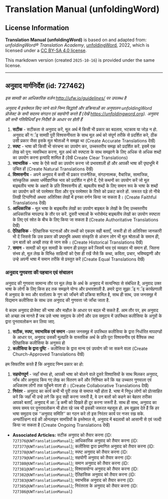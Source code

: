 # Translation Manual (unfoldingWord)

## License Information

**Translation Manual (unfoldingWord)** is based on and adapted from: _unfoldingWord® Translation Academy_, [unfoldingWord](https://unfoldingword.org/utw), 2022, which is licensed under a [CC BY-SA 4.0 license](https://creativecommons.org/licenses/by-sa/4.0/legalcode.en).

This markdown version (created `2025-10-16`) is provided under the same license.



--------------------------------

## अनुवाद मार्गनिर्देश (id: 727462)

*इस सामग्री का आधिकारिक वर्ज़न http://ufw.io/guidelines/ पर उपलब्ध है*

*अनुवाद में इस्तेमाल किए जाने वाले निम्न सिद्धांतों और प्रक्रियाओं का अनुपालन unfoldingWord प्रोजेक्ट के सभी सदस्य संगठन एवं सहयोगी करते हैं (देखें https://unfoldingword.org). अनुवाद की सभी गतिविधियाँ इन निर्देशों के आधार पर होती हैं*

1. **सटीक** \- सटीकता से अनुवाद करें, मूल अर्थ में किसी भी प्रकार का बदलाव, भटकाव या जोड़ न हो. अनुवाद की गर्इ सामग्री पुरी विश्वसनीयता के साथ मूल अर्थ को संपूर्ण तरीके से प्रदर्शित करे, ठीक उसी प्रकार जैसा इसके मूल श्रोताओं ने समझा था (Create Accurate Translations देखें)
2. **स्पष्ट** \- भाषा की किसी भी संरचना का उपयोग कर, उच्चस्तरीय समझ को प्रदर्शित करें. इसमें एक लेख को पुन: व्यवस्थित करना, मूल अर्थ को स्पष्टता के साथ समझाने के लिए अधिक से अधिक शब्दों का उपयोग करना इत्यादि शामिल है (देखें Create Clear Translations)
3. **स्वाभाविक** \- भाषा के ऐसे रूपों का उपयोग करना जो प्रभावशाली हों और आपकी भाषा की पृष्ठभूमि में उचित हों (Create Natural Translations देखें)
4. **विश्वसनीय** \- अपने अनुवाद में कसी भी प्रकार राजनैतिक, संगठनात्मक, वैचारिक, सामाजिक, सांस्कृतिक अथवा धर्मवैज्ञानिक भाव को प्रदर्शित न होने दें. ऐसे कथनों का उपयोग करें जो मूल बाइबलीय भाषा के अक्षरों के प्रति विश्वसनीय हों. बइबलीय शब्दों के लिए समान रूप के भाषा के शब्दों का उपयोग करें जो परमेश्वर पिता और पुत्र परमेश्वर के रिश्ते को प्रकट करते हों. जरूरत पड़े तो नीचे लिखी टिप्पणियों अथवा अतिरिक्त लेखों में इनका वर्णन किया जा सकता है। (Create Faithful Translations देखें)
5. **आधिकारिक** \- मूल भाषा के बाइबलीय लेखों का उपयोग बाइबल के लेखों के लिए उच्चस्तरीय आधिकारिक मापदण्ड के तौर पर करें. दूसरी भाषाओं के भरोसेमंद बाइबलीय लेखों का उपयोग स्पष्टता के लिए एवं स्रोत के बीच के लिए किया जा सकता है (Create Authoritative Translations देखें)
6. **ऐतिहासिक** \- ऐतिहासिक घटनाओं और तथ्यों को एकदम सही बताएँ, जरूरी हो तो अतिरिक्त जानकारी भी दें जिससे कि उस प्रकार की प्रष्ठभूमि अथवा संस्कृति से अंजान लोग भी मूल श्रोताओं के समान ही, उन बातों को अच्छी तरह से जान सकें। (Create Historical Translations देखें)
7. **समान** \- सामग्री को मूल सामग्री के समान ही प्रस्तुत करें जिसमें भाव एवं व्यवहार भी समान हों. जितना संभव हो, मूल लेख के विभिé साहित्यों को ऐसा ही रखें जैसे कि कथा, कविता, प्रचार, भविष्यद्वाणी और उन्हे अपनी भाषा में समान तरीके से प्रस्तुत करें (Create Equal Translations देखें)

### अनुवाद गुणवत्ता की पहचान एवं संचालन

अनुवाद की गुणवत्ता सामान्य तौर पर मूल लेख के अर्थ के अनुवाद में सत्यनिष्ठा से संबंधित है, अनुवाद उक्त भाषा के लोगों के लिए किस हद तक समझने योग्य और प्रभावशाली है. हमारे द्वारा सुझार्इ गर्इ कार्यप्रणाली में अनुवाद के रूप और वार्तालाप के गुण को जाँचने की प्रक्रिया शामिल है, साथ ही साथ, उस जनसमूह में विद्यमान कलीसिया के साथ उस अनुवाद की गुणवत्ता जो जाँचा जाता है.

ये कदम अनुवाद प्रोजेक्ट की भाषा और माहौल के आधार पर बदल भी सकते हैं. आम तौर पर, हम अनुवाद को अच्छा तब मानते हैं जब उसे भाषा समुदाय के लोगों और उस समुदाय में उपस्थित कलीसिया के अगुवों के द्वारा पुनरावलोकन कर लिया जाए.

1. **सटीक, स्पष्ट, स्वाभाविक एवं समान** \-उक्त जनसमूह में उपस्थित कलीसिया के द्वारा निर्धारित मापदण्डों के आधार पर, अनुवाद उसकी मूलप्रति के वास्तविक अर्थ के प्रति पूरा विश्वसनीय एवं वैश्विक तथा ऐतिहासिक कलीसिया के अनुरूप हो
2. **कलीसिया के द्वारा पुष्टि** \- कलीसिया के द्वारा मान्य एवं उपयोग की जा सकने वाला (Create Church\-Approved Translations देखें)

हम सिफारिश करते हैं कि अनुवाद निम्न प्रकार का हो:

1. **सहयोगपूर्ण** \- जहाँ संभव हो, आपकी भाषा को बोलने वाले दूसरे विश्वासियों के साथ मिलकर अनुवाद, जाँच और अनुवाद किय गए लेख का वितरण करें और निश्चित करें कि यह उच्चतर गुणवाला एवं अधिकतम लोगों तक पहुँचने वाला हो। (Create Collaborative Translations देखें)
2. **निरंतर** \- अनुवाद का कार्य कभी भी पूरी तरह से समाप्त नही होता है. भाषा में निपुध लोगों को प्रोत्साहित करें कि जहाँ भी उन्हे लगे कि कुद सही करना जरूरी है, वे उन बातों को कहने का बेहतर तरीका आपको बताएँ. अनुवाद में आर्इ कमी को दिखते ही दूर करना जरूरी है. साथ ही साथ, अनुवाद का समय समय पर पुनरावलोकन भी होता रहे जब भी इसकी जरूरत महसूस हो. हम सुझाव देते हैं कि हर भाषा समुदाय एक ‘‘अनुवाद समिति’’ का गठन करे तो इस निरंतर कार्य पर नजर रख सके. अन्फॉल्डिन्ग वर्ड की ऑनलाइन सामग्रियों के इस्तेमाल से, अनुवाद में बदलावों को आसानी से एवं जल्दी किया जा सकता है (Create Ongoing Translations देखें)

* **Associated Articles:** सटीक अनुवाद को तैयार करना (ID: `727376@UWTranslationManual`); आधिकारिक अनुवाद को तैयार करना (ID: `727377@UWTranslationManual`); कलीसिया द्वारा प्रमाणित अनुवाद को तैयार करना (ID: `727378@UWTranslationManual`); स्पष्ट अनुवाद को तैयार करना (ID: `727379@UWTranslationManual`); सहयोगी अनुवाद को तैयार करना (ID: `727380@UWTranslationManual`); समान अनुवाद को तैयार करना (ID: `727381@UWTranslationManual`); विश्वासयोग्य अनुवाद को तैयार करना (ID: `727382@UWTranslationManual`); ऐतिहासिक अनुवाद को तैयार करना (ID: `727383@UWTranslationManual`); स्वाभविक अनुवाद को तैयार करना (ID: `727385@UWTranslationManual`); निरंतरता के अनुवाद को तैयार करना (ID: `727386@UWTranslationManual`)

